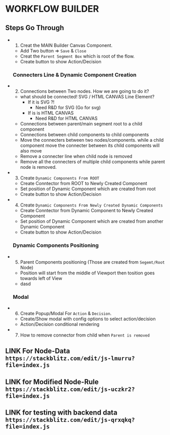# WORKFLOW BUILDER

## Steps Go Through

- 1. Creat the MAIN Builder Canvas Component.

  - Add Two button => `Save` & `Close`
  - Creat the `Parent Segment Box` which is root of the flow.
  - Create button to show Action/Decision

  ### Connecters Line & Dynamic Component Creation

- 2. Connections between Two nodes. How we are going to do it?
  - what should be connected! SVG / HTML CANVAS Line Element?
    - If it is SVG ?!
      - Need R&D for SVG (Go for svg)
    - If is is HTML CANVAS
      - Need R&D for HTML CANVAS
  - Connections between parent/main segment root to a child component
  - Connections between child components to child components
  - Move the connecters between two nodes/components. while a child component move the connecter between its child components will also move
  - Remove a connecter line when child node is removed
  - Remove all the connecters of multiple child components while parent node is removed.
- 3. Create `Dynamic Components From ROOT`
  - Create Conntector from ROOT to Newly Created Component
  - Set position of Dynamic Component which are created from root
  - Create button to show Action/Decision
- 4. Create `Dynamic Components From Newly Created Dynamic Components`

  - Create Conntector from Dynamic Component to Newly Created Component
  - Set position of Dynamic Component which are created from another Dynamic Component
  - Create button to show Action/Decision

  ### Dynamic Components Positioning

- 5. Parent Components positioning (Those are created from `Segemt/Root` Node)

  - Position will start from the middle of Viewport then tosition goes towards left of View
  - dasd

  ### Modal

- 6. Create Popup/Modal For `Action` & `Decision`.
  - Create/Show modal with config options to select action/decision
  - Action/Decision conditional rendering
- 7. How to remove connector from child when `Parent is removed`

## LINK For Node-Data `https://stackblitz.com/edit/js-lmurru?file=index.js`

## LINK for Modified Node-Rule `https://stackblitz.com/edit/js-uczkr2?file=index.js`

## LINK for testing with backend data `https://stackblitz.com/edit/js-qrxqkq?file=index.js`
